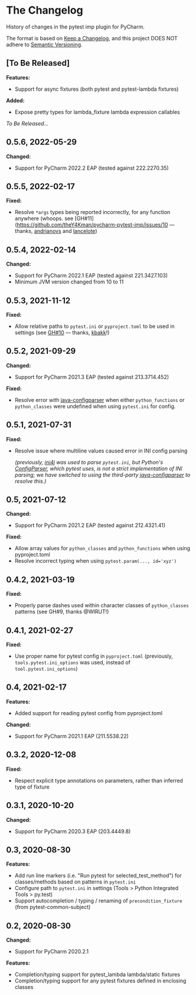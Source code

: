The Changelog
=============

History of changes in the pytest imp plugin for PyCharm.

The format is based on [Keep a Changelog](https://keepachangelog.com/en/1.0.0/),
and this project DOES NOT adhere to [Semantic Versioning](https://semver.org/spec/v2.0.0.html).


[To Be Released]
----------------

**Features:**
 - Support for async fixtures (both pytest and pytest-lambda fixtures)

**Added:**
 - Expose pretty types for lambda_fixture lambda expression callables

_To Be Released..._


0.5.6, 2022-05-29
-----------------

**Changed:**
 - Support for PyCharm 2022.2 EAP (tested against 222.2270.35)


0.5.5, 2022-02-17
-----------------

**Fixed:**
 - Resolve `*args` types being reported incorrectly, for any function anywhere (whoops. see [GH#11](https://github.com/theY4Kman/pycharm-pytest-imp/issues/10 — thanks, [andrianovs](https://github.com/andrianovs) and [lancelote](https://github.com/lancelote))


0.5.4, 2022-02-14
-----------------

**Changed:**
 - Support for PyCharm 2022.1 EAP (tested against 221.3427.103)
 - Minimum JVM version changed from 10 to 11


0.5.3, 2021-11-12
-----------------

**Fixed:**
 - Allow relative paths to `pytest.ini` or `pyproject.toml` to be used in settings (see [GH#10](https://github.com/theY4Kman/pycharm-pytest-imp/issues/10) — thanks, [kbakk](https://github.com/kbakk)!)


0.5.2, 2021-09-29
-----------------

**Changed:**
 - Support for PyCharm 2021.3 EAP (tested against 213.3714.452)

**Fixed:**
 - Resolve error with [java-configparser](https://github.com/ASzc/java-configparser) when either `python_functions` or `python_classes` were undefined when using `pytest.ini` for config.


0.5.1, 2021-07-31
-----------------

**Fixed:**
 - Resolve issue where multiline values caused error in INI config parsing  
   
   _(previously, [ini4j](http://ini4j.sourceforge.net/) was used to parse `pytest.ini`, but Python's [ConfigParser](https://docs.python.org/3/library/configparser.html), which pytest uses, is not a strict implementation of INI parsing; we have switched to using the third-party [java-configparser](https://github.com/ASzc/java-configparser) to resolve this.)_


0.5, 2021-07-12
---------------

**Changed:**
 - Support for PyCharm 2021.2 EAP (tested against 212.4321.41)

**Fixed:**
 - Allow array values for `python_classes` and `python_functions` when using pyproject.toml
 - Resolve incorrect typing when using `pytest.param(..., id='xyz')`


0.4.2, 2021-03-19
-----------------

**Fixed:**
 - Properly parse dashes used within character classes of `python_classes` patterns (see GH#9, thanks @WIRUT!)


0.4.1, 2021-02-27
-----------------

**Fixed:**
 - Use proper name for pytest config in `pyproject.toml` (previously, `tools.pytest.ini_options` was used, instead of `tool.pytest.ini_options`)


0.4, 2021-02-17
---------------

**Features:**
 - Added support for reading pytest config from pyproject.toml

**Changed:**
 - Support for PyCharm 2021.1 EAP (211.5538.22)


0.3.2, 2020-12-08
-----------------

**Fixed:**
 - Respect explicit type annotations on parameters, rather than inferred type of fixture


0.3.1, 2020-10-20
-----------------

**Changed:**
 - Support for PyCharm 2020.3 EAP (203.4449.8)


0.3, 2020-08-30
---------------

**Features:**
 - Add run line markers (i.e. "Run pytest for selected_test_method") for classes/methods based on patterns in `pytest.ini`
 - Configure path to `pytest.ini` in settings (Tools > Python Integrated Tools > py.test)
 - Support autocompletion / typing / renaming of `precondition_fixture` (from pytest-common-subject)


0.2, 2020-08-30
---------------

**Changed:**
 - Support for PyCharm 2020.2.1

**Features:**
 - Completion/typing support for pytest_lambda lambda/static fixtures
 - Completion/typing support for any pytest fixtures defined in enclosing classes
